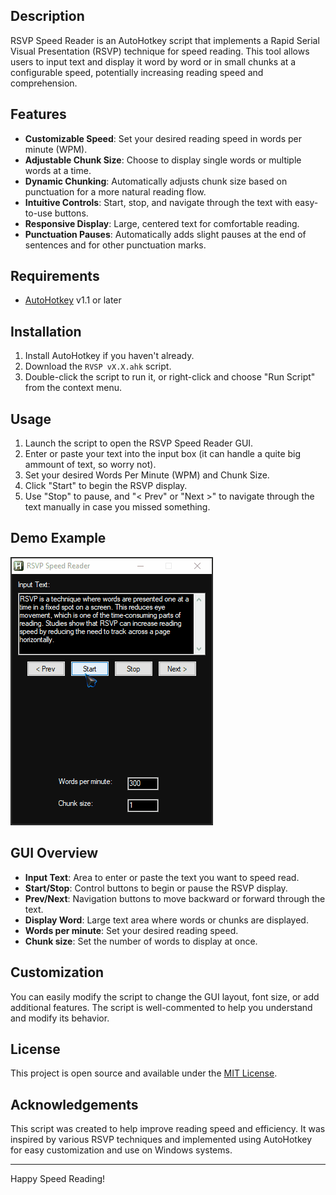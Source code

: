 
## Description

RSVP Speed Reader is an AutoHotkey script that implements a Rapid Serial Visual Presentation (RSVP) technique for speed reading. This tool allows users to input text and display it word by word or in small chunks at a configurable speed, potentially increasing reading speed and comprehension.

## Features

- **Customizable Speed**: Set your desired reading speed in words per minute (WPM).
- **Adjustable Chunk Size**: Choose to display single words or multiple words at a time.
- **Dynamic Chunking**: Automatically adjusts chunk size based on punctuation for a more natural reading flow.
- **Intuitive Controls**: Start, stop, and navigate through the text with easy-to-use buttons.
- **Responsive Display**: Large, centered text for comfortable reading.
- **Punctuation Pauses**: Automatically adds slight pauses at the end of sentences and for other punctuation marks.

## Requirements

- [AutoHotkey](https://www.autohotkey.com/) v1.1 or later

## Installation

1. Install AutoHotkey if you haven't already.
2. Download the `RVSP vX.X.ahk` script.
3. Double-click the script to run it, or right-click and choose "Run Script" from the context menu.

## Usage

1. Launch the script to open the RSVP Speed Reader GUI.
2. Enter or paste your text into the input box (it can handle a quite big ammount of text, so worry not).
3. Set your desired Words Per Minute (WPM) and Chunk Size.
4. Click "Start" to begin the RSVP display.
5. Use "Stop" to pause, and "< Prev" or "Next >" to navigate through the text manually in case you missed something.

## Demo Example

![](https://github.com/CrisDxyz/RSVP-Speed-Reader/blob/main/RVSP%20(short%20gif%20demo).gif)


## GUI Overview

- **Input Text**: Area to enter or paste the text you want to speed read.
- **Start/Stop**: Control buttons to begin or pause the RSVP display.
- **Prev/Next**: Navigation buttons to move backward or forward through the text.
- **Display Word**: Large text area where words or chunks are displayed.
- **Words per minute**: Set your desired reading speed.
- **Chunk size**: Set the number of words to display at once.

## Customization

You can easily modify the script to change the GUI layout, font size, or add additional features. The script is well-commented to help you understand and modify its behavior.

## License

This project is open source and available under the [MIT License](LICENSE).

## Acknowledgements

This script was created to help improve reading speed and efficiency. It was inspired by various RSVP techniques and implemented using AutoHotkey for easy customization and use on Windows systems.

---

Happy Speed Reading!
